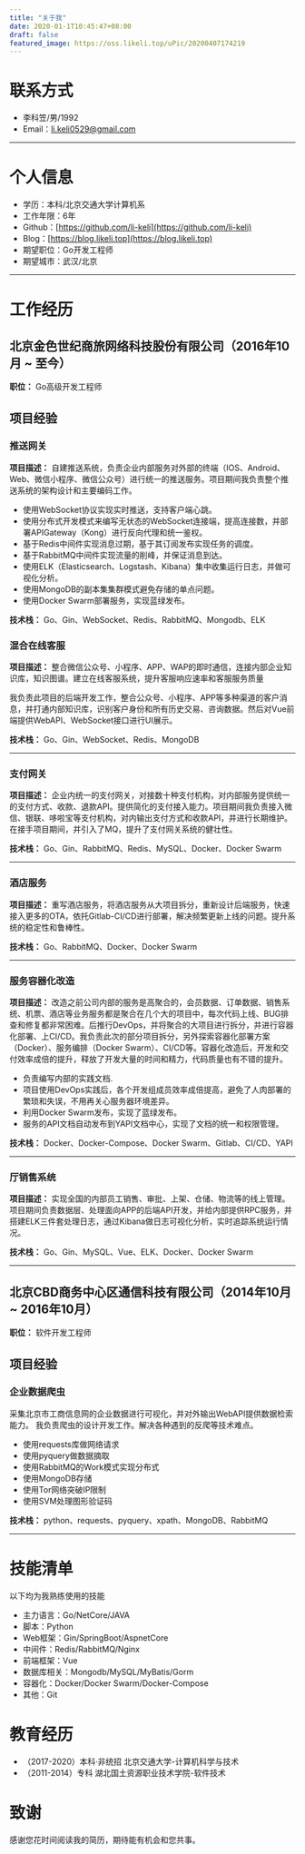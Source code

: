 ```yaml
---
title: "关于我"
date: 2020-01-1T10:45:47+08:00
draft: false
featured_image: https://oss.likeli.top/uPic/20200407174219
---
```


# 联系方式

- 李科笠/男/1992
- Email：<a href="mailto:li.keli0529@gmail.com">li.keli0529@gmail.com</a>

---

# 个人信息

 - 学历：本科/北京交通大学计算机系
 - 工作年限：6年
 - Github：[https://github.com/li-keli](https://github.com/li-keli)
 - Blog：[https://blog.likeli.top](https://blog.likeli.top)
 - 期望职位：Go开发工程师
 - 期望城市：武汉/北京

---

# 工作经历

## 北京金色世纪商旅网络科技股份有限公司（2016年10月 ~ 至今）

**职位：** Go高级开发工程师

## 项目经验

### 推送网关

**项目描述：** 自建推送系统，负责企业内部服务对外部的终端（IOS、Android、Web、微信小程序、微信公众号）进行统一的推送服务。项目期间我负责整个推送系统的架构设计和主要编码工作。

* 使用WebSocket协议实现实时推送，支持客户端心跳。
* 使用分布式开发模式来编写无状态的WebSocket连接端，提高连接数，并部署APIGateway（Kong）进行反向代理和统一鉴权。
* 基于Redis中间件实现消息过期，基于其订阅发布实现任务的调度。
* 基于RabbitMQ中间件实现流量的削峰，并保证消息到达。
* 使用ELK（Elasticsearch、Logstash、Kibana）集中收集运行日志，并做可视化分析。
* 使用MongoDB的副本集集群模式避免存储的单点问题。
* 使用Docker Swarm部署服务，实现蓝绿发布。

**技术栈：** Go、Gin、WebSocket、Redis、RabbitMQ、Mongodb、ELK

### 混合在线客服

**项目描述：** 整合微信公众号、小程序、APP、WAP的即时通信，连接内部企业知识库，知识图谱。建立在线客服系统，提升客服响应速率和客服服务质量

我负责此项目的后端开发工作，整合公众号、小程序、APP等多种渠道的客户消息，并打通内部知识库，识别客户身份和所有历史交易、咨询数据。然后对Vue前端提供WebAPI、WebSocket接口进行UI展示。

**技术栈：** Go、Gin、WebSocket、Redis、MongoDB

---

### 支付网关

**项目描述：** 企业内统一的支付网关，对接数十种支付机构，对内部服务提供统一的支付方式、收款、退款API。提供简化的支付接入能力。项目期间我负责接入微信、银联、哆啦宝等支付机构，对内输出支付方式和收款API，并进行长期维护。在接手项目期间，并引入了MQ，提升了支付网关系统的健壮性。

**技术栈：** Go、Gin、RabbitMQ、Redis、MySQL、Docker、Docker Swarm

---

### 酒店服务

**项目描述：** 重写酒店服务，将酒店服务从大项目拆分，重新设计后端服务，快速接入更多的OTA，依托Gitlab-CI/CD进行部署，解决频繁更新上线的问题。提升系统的稳定性和鲁棒性。

**技术栈：** Go、RabbitMQ、Docker、Docker Swarm

---

### 服务容器化改造

**项目描述：** 改造之前公司内部的服务是高聚合的，会员数据、订单数据、销售系统、机票、酒店等业务服务都是聚合在几个大的项目中，每次代码上线、BUG排查和修复都非常困难。后推行DevOps，并将聚合的大项目进行拆分，并进行容器化部署、上CI/CD。我负责此次的部分项目拆分，另外探索容器化部署方案（Docker）、服务编排（Docker Swarm）、CI/CD等。容器化改造后，开发和交付效率成倍的提升，释放了开发大量的时间和精力，代码质量也有不错的提升。

* 负责编写内部的实践文档.
* 项目使用DevOps实践后，各个开发组成员效率成倍提高，避免了人肉部署的繁琐和失误，不用再关心服务器环境差异。
* 利用Docker Swarm发布，实现了蓝绿发布。
* 服务的API文档自动发布到YAPI文档中心，实现了文档的统一和权限管理。

**技术栈：** Docker、Docker-Compose、Docker Swarm、Gitlab、CI/CD、YAPI

---

### 厅销售系统

**项目描述：** 实现全国的内部员工销售、审批、上架、仓储、物流等的线上管理。项目期间负责数据层、处理面向APP的后端API开发，并给内部提供RPC服务，并搭建ELK三件套处理日志，通过Kibana做日志可视化分析，实时追踪系统运行情况。

**技术栈：** Go、Gin、MySQL、Vue、ELK、Docker、Docker Swarm

---

## 北京CBD商务中心区通信科技有限公司（2014年10月 ~ 2016年10月）

**职位：** 软件开发工程师

## 项目经验

### 企业数据爬虫

采集北京市工商信息网的企业数据进行可视化，并对外输出WebAPI提供数据检索能力。
我负责爬虫的设计开发工作。解决各种遇到的反爬等技术难点。

* 使用requests库做网络请求
* 使用pyquery做数据摘取
* 使用RabbitMQ的Work模式实现分布式
* 使用MongoDB存储
* 使用Tor网络突破IP限制
* 使用SVM处理图形验证码

**技术栈：** python、requests、pyquery、xpath、MongoDB、RabbitMQ

---

# 技能清单

以下均为我熟练使用的技能

- 主力语言：Go/NetCore/JAVA
- 脚本：Python
- Web框架：Gin/SpringBoot/AspnetCore
- 中间件：Redis/RabbitMQ/Nginx
- 前端框架：Vue
- 数据库相关：Mongodb/MySQL/MyBatis/Gorm
- 容器化：Docker/Docker Swarm/Docker-Compose
- 其他：Git


# 教育经历

* （2017-2020）本科·非统招 北京交通大学-计算机科学与技术
* （2011-2014）专科 湖北国土资源职业技术学院-软件技术

# 致谢

感谢您花时间阅读我的简历，期待能有机会和您共事。